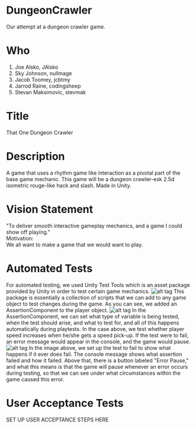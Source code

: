 # DungeonCrawler #
Our attempt at a dungeon crawler game.

# Who #
1.  Joe Alsko, JAlsko
2.  Sky Johnson, nullmage
3.  Jacob Toomey, jcbtmy
4.  Jarrod Raine, codingsheep
5.  Stevan Maksimovic, stevmak

# Title #

That One Dungeon Crawler

# Description #

A game that uses a rhythm game like interaction as a pivotal part of the base game mechanic. This game will be a dungeon crawler-esk 2.5d isometric rouge-like hack and slash. Made in Unity.

# Vision Statement #

"To deliver smooth interactive gameplay mechanics, and a game I could show off playing."   
Motivation:  
We all want to make a game that we would want to play.

# Automated Tests #

For automated testing, we used Unity Test Tools which is an asset package provided by Unity in order to test certain game mechanics.
![alt tag](http://i.imgur.com/YeFUt28.png)
This package is essentially a collection of scripts that we can add to any game object to test changes during the game. As you can see, we added an AssertionComponent to the player object.
![alt tag](http://i.imgur.com/M2iXgQC.png)
In the AssertionComponent, we can set what type of variable is being tested, when the test should arise, and what to test for, and all of this happens automatically during playtests. In the case above, we test whether player speed increases when he/she gets a speed pick-up. If the test were to fail, an error message would appear in the console, and the game would pause.
![alt tag](http://i.imgur.com/ZlSNvZO.png)
In the image above, we set up the test to fail to show what happens if it ever does fail. The console message shows what assertion failed and how it failed. Above that, there is a button labeled "Error Pause," and what this means is that the game will pause whenever an error occurs during testing, so that we can see under what circumstances within the game caused this error.

# User Acceptance Tests #

SET UP USER ACCEPTANCE STEPS HERE
